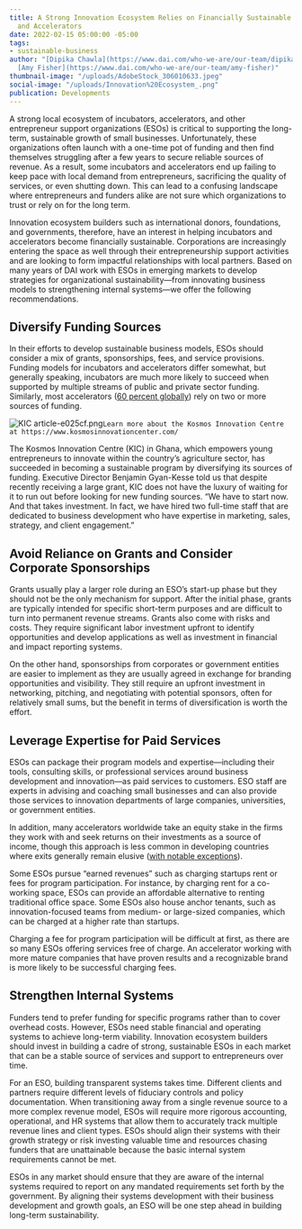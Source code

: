 ```yaml
---
title: A Strong Innovation Ecosystem Relies on Financially Sustainable Incubators
  and Accelerators
date: 2022-02-15 05:00:00 -05:00
tags:
- sustainable-business
author: "[Dipika Chawla](https://www.dai.com/who-we-are/our-team/dipika-chawla) and
  [Amy Fisher](https://www.dai.com/who-we-are/our-team/amy-fisher)"
thumbnail-image: "/uploads/AdobeStock_306010633.jpeg"
social-image: "/uploads/Innovation%20Ecosystem_.png"
publication: Developments
---
```


A strong local ecosystem of incubators, accelerators, and other entrepreneur support organizations (ESOs) is critical to supporting the long-term, sustainable growth of small businesses. Unfortunately, these organizations often launch with a one-time pot of funding and then find themselves struggling after a few years to secure reliable sources of revenue. As a result, some incubators and accelerators end up failing to keep pace with local demand from entrepreneurs, sacrificing the quality of services, or even shutting down. This can lead to a confusing landscape where entrepreneurs and funders alike are not sure which organizations to trust or rely on for the long term.

Innovation ecosystem builders such as international donors, foundations, and governments, therefore, have an interest in helping incubators and accelerators become financially sustainable. Corporations are increasingly entering the space as well through their entrepreneurship support activities and are looking to form impactful relationships with local partners. Based on many years of DAI work with ESOs in emerging markets to develop strategies for organizational sustainability—from innovating business models to strengthening internal systems—we offer the following recommendations. 

## Diversify Funding Sources

In their efforts to develop sustainable business models, ESOs should consider a mix of grants, sponsorships, fees, and service provisions. Funding models for incubators and accelerators differ somewhat, but generally speaking, incubators are much more likely to succeed when supported by multiple streams of public and private sector funding. Similarly, most accelerators ([60 percent globally](https://www.galidata.org/accelerators/)) rely on two or more sources of funding.

![KIC article-e025cf.png](/uploads/KIC%20article-e025cf.png)`Learn more about the Kosmos Innovation Centre at https://www.kosmosinnovationcenter.com/`

The Kosmos Innovation Centre (KIC) in Ghana, which empowers young entrepreneurs to innovate within the country’s agriculture sector, has succeeded in becoming a sustainable program by diversifying its sources of funding.  Executive Director Benjamin Gyan-Kesse told us that despite recently receiving a large grant, KIC does not have the luxury of waiting for it to run out before looking for new funding sources. “We have to start now. And that takes investment. In fact, we have hired two full-time staff that are dedicated to business development who have expertise in marketing, sales, strategy, and client engagement.” 

## Avoid Reliance on Grants and Consider Corporate Sponsorships

Grants usually play a larger role during an ESO’s start-up phase but they should not be the only mechanism for support. After the initial phase, grants are typically intended for specific short-term purposes and are difficult to turn into permanent revenue streams. Grants also come with risks and costs. They require significant labor investment upfront to identify opportunities and develop applications as well as investment in financial and impact reporting systems. 

On the other hand, sponsorships from corporates or government entities are easier to implement as they are usually agreed in exchange for branding opportunities and visibility. They still require an upfront investment in networking, pitching, and negotiating with potential sponsors, often for relatively small sums, but the benefit in terms of diversification is worth the effort.

## Leverage Expertise for Paid Services
 
ESOs can package their program models and expertise—including their tools, consulting skills, or professional services around business development and innovation—as paid services to customers. ESO staff are experts in advising and coaching small businesses and can also provide those services to innovation departments of large companies, universities, or government entities. 

In addition, many accelerators worldwide take an equity stake in the firms they work with and seek returns on their investments as a source of income, though this approach is less common in developing countries where exits generally remain elusive ([with notable exceptions](https://about.crunchbase.com/blog/digest-africa-launches-the-2020-index-report-with-crunchbase/)).

Some ESOs pursue “earned revenues” such as charging startups rent or fees for program participation. For instance, by charging rent for a co-working space, ESOs can provide an affordable alternative to renting traditional office space. Some ESOs also house anchor tenants, such as innovation-focused teams from medium- or large-sized companies, which can be charged at a higher rate than startups. 

Charging a fee for program participation will be difficult at first, as there are so many ESOs offering services free of charge. An accelerator working with more mature companies that have proven results and a recognizable brand is more likely to be successful charging fees.

## Strengthen Internal Systems

Funders tend to prefer funding for specific programs rather than to cover overhead costs. However, ESOs need stable financial and operating systems to achieve long-term viability. Innovation ecosystem builders should invest in building a cadre of strong, sustainable ESOs in each market that can be a stable source of services and support to entrepreneurs over time.

For an ESO, building transparent systems takes time. Different clients and partners require different levels of fiduciary controls and policy documentation. When transitioning away from a single revenue source to a more complex revenue model, ESOs will require more rigorous accounting, operational, and HR systems that allow them to accurately track multiple revenue lines and client types. ESOs should align their systems with their growth strategy or risk investing valuable time and resources chasing funders that are unattainable because the basic internal system requirements cannot be met.
  
ESOs in any market should ensure that they are aware of the internal systems required to report on any mandated requirements set forth by the government. By aligning their systems development with their business development and growth goals, an ESO will be one step ahead in building long-term sustainability. 